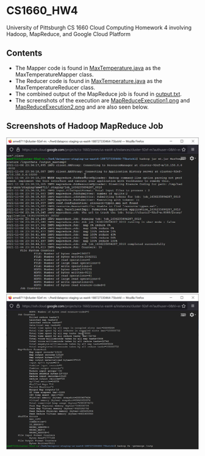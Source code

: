 # CS1660_HW4
University of Pittsburgh CS 1660 Cloud Computing Homework 4 involving Hadoop, MapReduce, and Google Cloud Platform

## Contents

- The Mapper code is found in [MaxTemperature.java](Docker/MaxTemperature.java) as the MaxTemperatureMapper class. 
- The Reducer code is found in [MaxTemperature.java](Docker/MaxTemperature.java) as the MaxTemperatureReducer class. 
- The combined output of the MapReduce job is found in [output.txt](Docker/output.txt).
- The screenshots of the execution are [MapReduceExecution1.png](Docker/MapReduceExecution1.png) and [MapReduceExecution2.png](Docker/MapReduceExecution2.png) and are also seen below.

## Screenshots of Hadoop MapReduce Job

![MapReduce1](Docker/MapReduceExecution1.png)
![MapReduce2](Docker/MapReduceExecution2.png)